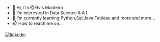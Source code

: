 - 👋 Hi, I’m @Elvis Monteiro 
- 👀 I’m interested in Data Science & A.I.
- 🌱 I’m currently learning Python,Sql,Java,Tableau and more and more...
- 📫 How to reach me on...
<a href="https://www.linkedin.com/in/elvis-monteiro/" target="_blank">
  <img align="center" src="https://img.shields.io/badge/-ElvisM.-05122A?style=flat&logo=linkedin" alt="linkedin"/>
 
 
<!----- 📫 How to reach me on  @Elvis M.--->
<!---- 💞️ I’m looking to collaborate on ... --->
<!---▶️ --->
<!---
ElvisRock/ElvisRock is a ✨ special ✨ repository because its `README.md` (this file) appears on your GitHub profile.
You can click the Preview link to take a look at your changes.
--->
